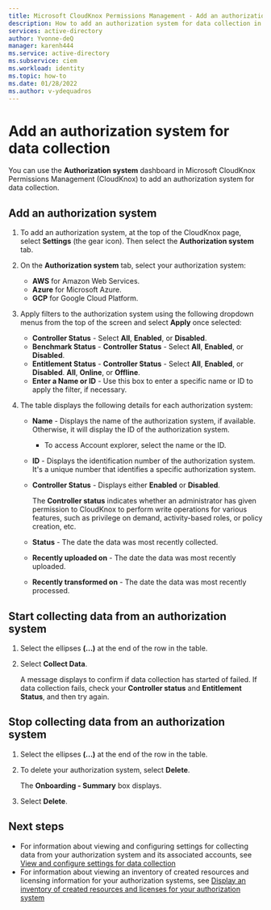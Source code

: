 ```yaml
---
title: Microsoft CloudKnox Permissions Management - Add an authorization system for data collection
description: How to add an authorization system for data collection in Microsoft CloudKnox Permissions Management.
services: active-directory
author: Yvonne-deQ
manager: karenh444
ms.service: active-directory
ms.subservice: ciem
ms.workload: identity
ms.topic: how-to
ms.date: 01/28/2022
ms.author: v-ydequadros
---
```


# Add an authorization system for data collection

You can use the **Authorization system** dashboard in Microsoft CloudKnox Permissions Management (CloudKnox) to add an authorization system for data collection.

## Add an authorization system

1. To add an authorization system, at the top of the CloudKnox page, select **Settings** (the gear icon). Then select the **Authorization system** tab.

1. On the **Authorization system** tab, select your authorization system: 

    - **AWS** for Amazon Web Services.
    - **Azure** for Microsoft Azure.
    - **GCP** for Google Cloud Platform.

1. Apply filters to the authorization system using the following dropdown menus from the top of the screen and select **Apply** once selected:

    - **Controller Status** - Select **All**, **Enabled**, or **Disabled**.
    - **Benchmark Status** - **Controller Status** - Select **All**, **Enabled**, or **Disabled**.
    - **Entitlement Status** - **Controller Status** - Select **All**, **Enabled**, or **Disabled**. **All**, **Online**, or **Offline**.
    - **Enter a Name or ID** - Use this box to enter a specific name or ID to apply the filter, if necessary.

1. The table displays the following details for each authorization system:

     - **Name** - Displays the name of the authorization system, if available. Otherwise, it will display the ID of the authorization system.
         - To access Account explorer, select the name or the ID. 
     - **ID** - Displays the identification number of the authorization system. It's a unique number that identifies a specific authorization system.
     - **Controller Status** - Displays either **Enabled** or **Disabled**.

         The **Controller status** indicates whether an administrator has given permission to CloudKnox to perform write operations for various features, such as privilege on demand, activity-based roles, or policy creation, etc.

     - **Status** - The date the data was most recently collected.
     - **Recently uploaded on** - The date the data was most recently uploaded. 
     - **Recently transformed on** - The date the data was most recently processed. 


## Start collecting data from an authorization system   

1. Select the ellipses **(...)** at the end of the row in the table.
1. Select **Collect Data**.

    A message displays to confirm if data collection has started of failed. 
    If data collection fails, check your **Controller status** and **Entitlement Status**, and then try again.


## Stop collecting data from an authorization system   

1. Select the ellipses **(...)** at the end of the row in the table.
1. To delete your authorization system, select **Delete**. 

    The **Onboarding - Summary** box displays.

1. Select **Delete**. 



## Next steps

- For information about viewing and configuring settings for collecting data from your authorization system and its associated accounts, see [View and configure settings for data collection](cloudknox-product-data-sources.md)
- For information about viewing an inventory of created resources and licensing information for your authorization systems, see [Display an inventory of  created resources and licenses for your authorization system](cloudknox-product-data-inventory.md)